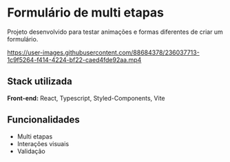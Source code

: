 # Formulário de multi etapas

Projeto desenvolvido para testar animações e formas diferentes de criar um formulário.

https://user-images.githubusercontent.com/88684378/236037713-1c9f5264-f414-4224-bf22-caed4fde92aa.mp4

## Stack utilizada

**Front-end:** React, Typescript, Styled-Components, Vite


## Funcionalidades

- Multi etapas
- Interações visuais
- Validação
